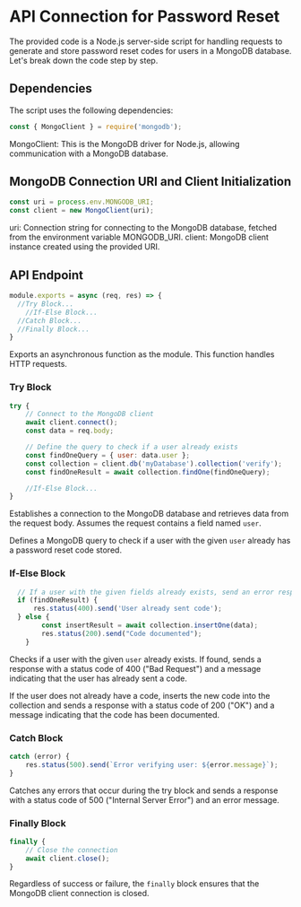 # API Connection for Password Reset

The provided code is a Node.js server-side script for handling requests to generate and store password reset codes for users in a MongoDB database. Let's break down the code step by step.

## Dependencies

The script uses the following dependencies:

```javascript
const { MongoClient } = require('mongodb');
```
MongoClient: This is the MongoDB driver for Node.js, allowing communication with a MongoDB database.

## MongoDB Connection URI and Client Initialization

```javascript
const uri = process.env.MONGODB_URI;
const client = new MongoClient(uri);
```

uri: Connection string for connecting to the MongoDB database, fetched from the environment variable MONGODB_URI.
client: MongoDB client instance created using the provided URI.

## API Endpoint

```javascript
module.exports = async (req, res) => {
  //Try Block...
    //If-Else Block...
  //Catch Block...
  //Finally Block...
}
```
Exports an asynchronous function as the module. This function handles HTTP requests.
### Try Block
```javascript
try {
    // Connect to the MongoDB client
    await client.connect();
    const data = req.body;

    // Define the query to check if a user already exists
    const findOneQuery = { user: data.user };
    const collection = client.db('myDatabase').collection('verify');
    const findOneResult = await collection.findOne(findOneQuery);

    //If-Else Block...
}    
```
Establishes a connection to the MongoDB database and retrieves data from the request body. Assumes the request contains a field named `user`.

Defines a MongoDB query to check if a user with the given `user` already has a password reset code stored.

### If-Else Block
```javascript
  // If a user with the given fields already exists, send an error response
  if (findOneResult) {
      res.status(400).send('User already sent code');
  } else {
        const insertResult = await collection.insertOne(data);
        res.status(200).send("Code documented");
    }
```
Checks if a user with the given `user` already exists. If found, sends a response with a status code of 400 ("Bad Request") and a message indicating that the user has already sent a code.

If the user does not already have a code, inserts the new code into the collection and sends a response with a status code of 200 ("OK") and a message indicating that the code has been documented.

### Catch Block
```javascript
catch (error) {
    res.status(500).send(`Error verifying user: ${error.message}`);
}
```
Catches any errors that occur during the try block and sends a response with a status code of 500 ("Internal Server Error") and an error message.

### Finally Block
```javascript
finally {
    // Close the connection
    await client.close();
}
```
Regardless of success or failure, the `finally` block ensures that the MongoDB client connection is closed.
